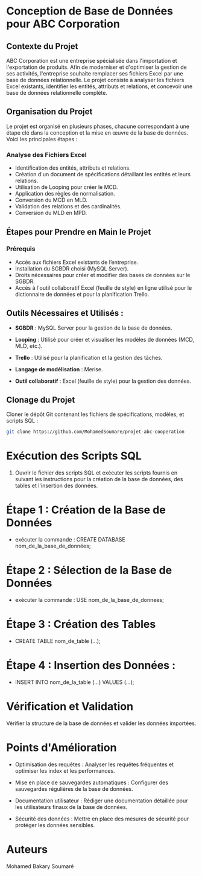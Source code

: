 # Conception de Base de Données pour ABC Corporation

## Contexte du Projet

ABC Corporation est une entreprise spécialisée dans l'importation et l'exportation de produits. Afin de moderniser et d'optimiser la gestion de ses activités, l'entreprise souhaite remplacer ses fichiers Excel par une base de données relationnelle. Le projet consiste à analyser les fichiers Excel existants, identifier les entités, attributs et relations, et concevoir une base de données relationnelle complète.

## Organisation du Projet

Le projet est organisé en plusieurs phases, chacune correspondant à une étape clé dans la conception et la mise en œuvre de la base de données. Voici les principales étapes :

### Analyse des Fichiers Excel

- Identification des entités, attributs et relations.
- Création d'un document de spécifications détaillant les entités et leurs relations.
- Utilisation de Looping pour créer le MCD.
- Application des règles de normalisation.
- Conversion du MCD en MLD.
- Validation des relations et des cardinalités.
- Conversion du MLD en MPD.

## Étapes pour Prendre en Main le Projet

### Prérequis

- Accès aux fichiers Excel existants de l’entreprise.
- Installation du SGBDR choisi (MySQL Server).
- Droits nécessaires pour créer et modifier des bases de données sur le SGBDR.
- Accès à l'outil collaboratif Excel (feuille de style) en ligne utilisé pour le dictionnaire de données et pour la planification Trello.

## Outils Nécessaires et Utilisés :

- **SGBDR** : MySQL Server pour la gestion de la base de données.

- **Looping** : Utilisé pour créer et visualiser les modèles de données (MCD, MLD, etc.).
- **Trello** : Utilisé pour la planification et la gestion des tâches.
- **Langage de modélisation** : Merise.
- **Outil collaboratif** : Excel (feuille de style) pour la gestion des données.

## Clonage du Projet

Cloner le dépôt Git contenant les fichiers de spécifications, modèles, et scripts SQL :

```bash
git clone https://github.com/MohamedSoumare/projet-abc-cooperation 

```

# Exécution des Scripts SQL

  1. Ouvrir le fichier des scripts SQL et exécuter les scripts fournis en suivant les instructions pour la création de la base de données, des tables et l'insertion des données.

# Étape 1 : Création de la Base de Données
  
  - exécuter la commande :   CREATE DATABASE nom_de_la_base_de_données;

# Étape 2 : Sélection de la Base de Données

 - exécuter la commande :  USE nom_de_la_base_de_donnees;

# Étape 3 : Création des Tables 
  
   - CREATE TABLE nom_de_table (...);

# Étape 4 : Insertion des Données :
  
  - INSERT INTO nom_de_la_table (...) VALUES (...);

# Vérification et Validation

  Vérifier la structure de la base de données et valider les données importées.

# Points d'Amélioration

 - Optimisation des requêtes : Analyser les requêtes fréquentes et optimiser les index et les performances.

 - Mise en place de sauvegardes automatiques : Configurer des sauvegardes régulières de la base de données.

 - Documentation utilisateur : Rédiger une documentation détaillée pour les utilisateurs finaux de la base de données.

 - Sécurité des données : Mettre en place des mesures de sécurité pour protéger les données sensibles.


# Auteurs
   Mohamed Bakary Soumaré




